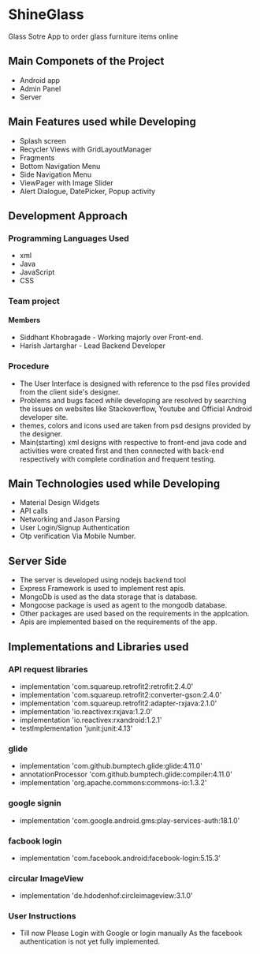 # ShineGlass
Glass Sotre App to order glass furniture items online

## Main Componets of the Project
- Android app
- Admin Panel
- Server

## Main Features used while Developing
- Splash screen
- Recycler Views with GridLayoutManager
- Fragments
- Bottom Navigation Menu
- Side Navigation Menu
- ViewPager with Image Slider
- Alert Dialogue, DatePicker, Popup activity

## Development Approach
### Programming Languages Used
- xml
- Java
- JavaScript
- CSS
### Team project
  #### Members
  - Siddhant Khobragade - Working majorly over Front-end.
  - Harish Jartarghar - Lead Backend Developer
### Procedure
- The User Interface is designed with reference to the psd files provided from the client side's designer.
- Problems and bugs faced while developing are resolved by searching the issues on websites like Stackoverflow, Youtube and Official Android developer site.
- themes, colors and icons used are taken from psd designs provided by the designer. 
- Main(starting) xml designs with respective to front-end java code and activities were created first and then connected with back-end respectively with complete cordination and frequent testing. 

## Main Technologies used while Developing
- Material Design Widgets
- API calls
- Networking and Jason Parsing
- User Login/Signup Authentication
- Otp verification Via Mobile Number.

## Server Side 
- The server is developed using nodejs backend tool
- Express Framework is used to implement rest apis.
- MongoDb is used as the data storage that is database.
- Mongoose package is used as agent to the mongodb database.
- Other packages are used based on the requirements in the applcation.
- Apis are implemented based on the requirements of the app.

## Implementations and Libraries used
### API request libraries
- implementation 'com.squareup.retrofit2:retrofit:2.4.0'
- implementation 'com.squareup.retrofit2:converter-gson:2.4.0'
- implementation 'com.squareup.retrofit2:adapter-rxjava:2.1.0'
- implementation 'io.reactivex:rxjava:1.2.0'
- implementation 'io.reactivex:rxandroid:1.2.1'
- testImplementation 'junit:junit:4.13'

### glide
- implementation 'com.github.bumptech.glide:glide:4.11.0'
- annotationProcessor 'com.github.bumptech.glide:compiler:4.11.0'
- implementation 'org.apache.commons:commons-io:1.3.2'

### google signin
- implementation 'com.google.android.gms:play-services-auth:18.1.0'

### facbook login
- implementation 'com.facebook.android:facebook-login:5.15.3'

### circular ImageView
- implementation 'de.hdodenhof:circleimageview:3.1.0'

### User Instructions
- Till now Please Login with Google or login manually As the facebook authentication is not yet fully implemented.







